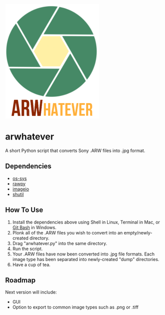 <img src="logo.png" alt="Logo" width="300"/>

# arwhatever

A short Python script that converts Sony .ARW files into .jpg format.

## Dependencies

- [os-sys](https://pypi.org/project/os-sys/)
- [rawpy](https://pypi.org/project/rawpy/)
- [imageio](https://pypi.org/project/imageio/)
- [shutil](https://pypi.org/project/pytest-shutil/)

## How To Use

1. Install the dependencies above using Shell in Linux, Terminal in Mac, or [Git Bash](https://gitforwindows.org/) in Windows.
2. Plonk all of the .ARW files you wish to convert into an empty/newly-created directory.
3. Drag "arwhatever.py" into the same directory.
4. Run the script.
5. Your .ARW files have now been converted into .jpg file formats. Each image type has been separated into newly-created "dump" directories.
6. Have a cup of tea.

## Roadmap

Next version will include:
- GUI
- Option to export to common image types such as .png or .tiff
